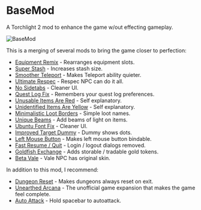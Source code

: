# BaseMod

A Torchlight 2 mod to enhance the game w/out effecting gameplay.

![BaseMod](https://i.imgur.com/JRrYtsH.png)

This is a merging of several mods to bring the game closer to perfection:

- [Equipment Remix](https://github.com/whipowill/t2-equipment-remix) - Rearranges equipment slots.
- [Super Stash](https://github.com/whipowill/t2-super-stash) - Increases stash size.
- [Smoother Teleport](https://steamcommunity.com/sharedfiles/filedetails/?id=146747116) - Makes Teleport ability quieter.
- [Ultimate Respec](https://steamcommunity.com/sharedfiles/filedetails/?id=841702558) - Respec NPC can do it all.
- [No Sidetabs](https://steamcommunity.com/sharedfiles/filedetails/?id=275424856) - Cleaner UI.
- [Quest Log Fix](https://steamcommunity.com/sharedfiles/filedetails/?id=902462529) - Remembers your quest log preferences.
- [Unusable Items Are Red](https://steamcommunity.com/sharedfiles/filedetails/?id=139313756) - Self explanatory.
- [Unidentified Items Are Yellow](https://steamcommunity.com/sharedfiles/filedetails/?id=141207060) - Self explanatory.
- [Minimalistic Loot Borders](https://steamcommunity.com/sharedfiles/filedetails/?id=138322386) - Simple loot names.
- [Unique Beams](https://steamcommunity.com/sharedfiles/filedetails/?id=166560942) - Add beams of light on items.
- [Ubuntu Font Fix](https://steamcommunity.com/sharedfiles/filedetails/?id=144074635) - Cleaner UI.
- [Improved Target Dummy](https://steamcommunity.com/sharedfiles/filedetails/?id=173548275) - Dummy shows dots.
- [Left Mouse Button](https://steamcommunity.com/sharedfiles/filedetails/?id=149464234) - Makes left mouse button bindable.
- [Fast Resume / Quit](https://steamcommunity.com/sharedfiles/filedetails/?id=139018614) - Login / logout dialogs removed.
- [Goldfish Exchange](https://steamcommunity.com/sharedfiles/filedetails/?id=141946253) - Adds storable / tradable gold tokens.
- [Beta Vale](https://clockworkcore.org/modindex.html) - Vale NPC has original skin.

In addition to this mod, I recommend:

- [Dungeon Reset](https://github.com/whipowill/t2-dungeon-reset) - Makes dungeons always reset on exit.
- [Unearthed Arcana](https://www.torchlightfansite.com/mod_downloads/compilations-tl2/download-555-unearthed-arcana.html) - The unofficial game expansion that makes the game feel complete.
- [Auto Attack](https://github.com/whipowill/ahk-autoattack) - Hold spacebar to autoattack.